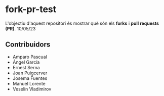 # fork-pr-test
L'objectiu d'aquest repositori és mostrar què són
els __forks__ i __pull requests (PR)__.
10/05/23
## Contribuidors
- Amparo Pascual
- Ángel García
- Ernest Serna
- Joan Puigcerver
- Josema Fuentes
- Manuel Lorente
- Veselin Vladimirov
